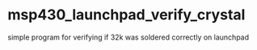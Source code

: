 msp430_launchpad_verify_crystal
===============================

simple program for verifying if 32k was soldered correctly on launchpad
